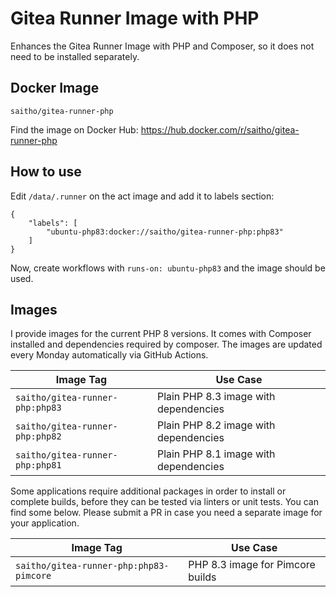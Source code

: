 # Gitea Runner Image with PHP

Enhances the Gitea Runner Image with PHP and Composer, so it does not need to be installed separately.

## Docker Image

```
saitho/gitea-runner-php
```

Find the image on Docker Hub:
https://hub.docker.com/r/saitho/gitea-runner-php

## How to use

Edit `/data/.runner` on the act image and add it to labels section:

```diff+json
{
    "labels": [
        "ubuntu-php83:docker://saitho/gitea-runner-php:php83"
    ]
}
```

Now, create workflows with `runs-on: ubuntu-php83` and the image should be used.

## Images

I provide images for the current PHP 8 versions.
It comes with Composer installed and dependencies required by composer.
The images are updated every Monday automatically via GitHub Actions.

| Image Tag                       | Use Case                              |
|---------------------------------|---------------------------------------|
| `saitho/gitea-runner-php:php83` | Plain PHP 8.3 image with dependencies |
| `saitho/gitea-runner-php:php82` | Plain PHP 8.2 image with dependencies |
| `saitho/gitea-runner-php:php81` | Plain PHP 8.1 image with dependencies |

Some applications require additional packages in order to install or complete builds,
before they can be tested via linters or unit tests. You can find some below.
Please submit a PR in case you need a separate image for your application.

| Image Tag                               | Use Case                              |
|-----------------------------------------|---------------------------------------|
| `saitho/gitea-runner-php:php83-pimcore` | PHP 8.3 image for Pimcore builds      |